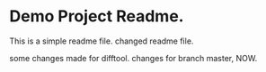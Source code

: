 # Demo Project Readme.

This is a simple readme file.
changed readme file.

some changes made for difftool.
changes for branch master, NOW.